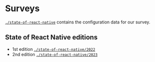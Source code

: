 # Surveys

[`./state-of-react-native`](./state-of-react-native/) contains the configuration data for our survey.

## State of React Native editions
- 1st edition [`./state-of-react-native/2022`](./state-of-react-native/2022)
- 2nd edition [`./state-of-react-native/2023`](./state-of-react-native/2023/)
